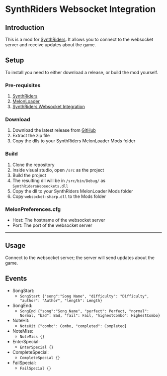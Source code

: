 # SynthRiders Websocket Integration

## Introduction

This is a mod for [SynthRiders](https://synthridersvr.com/). It allows you to connect to the websocket server and receive updates about the game.

## Setup

To install you need to either download a release, or build the mod yourself.

### Pre-requisites

1. [SynthRiders](https://synthridersvr.com/)
2. [MelonLoader](https://melonwiki.xyz/#/)
3. [SynthRiders Websocket Integration](https://github.com/KK964/SynthRiders-Websockets-Mod/releases)

### Download

1. Download the latest release from [GitHub](https://github.com/KK964/SynthRiders-Websockets-Mod/releases)
2. Extract the zip file
3. Copy the dlls to your SynthRiders MelonLoader Mods folder

### Build

1. Clone the repository
2. Inside visual studio, open `/src` as the project
3. Build the project
4. The resulting dll will be in `/src/bin/Debug/` as `SynthRidersWebsockets.dll`
5. Copy the dll to your SynthRiders MelonLoader Mods folder
6. Copy `websocket-sharp.dll` to the Mods folder

### MelonPreferences.cfg

- Host: The hostname of the websocket server
- Port: The port of the websocket server

---

## Usage

Connect to the websocket server; the server will send updates about the game.

## Events

- SongStart:
  - `SongStart {"song":"Song Name", "difficulty": "Difficulty", "author": "Author", "length": Length}`
- SongEnd:
  - `SongEnd {"song":"Song Name", "perfect": Perfect, "normal": Normal, "bad": Bad, "fail": Fail, "highestCombo": HighestCombo}`
- NoteHit:
  - `NoteHit {"combo": Combo, "completed": Completed}`
- NoteMiss:
  - `NoteMiss {}`
- EnterSpecial:
  - `EnterSpecial {}`
- CompleteSpecial:
  - `CompleteSpecial {}`
- FailSpecial:
  - `FailSpecial {}`
